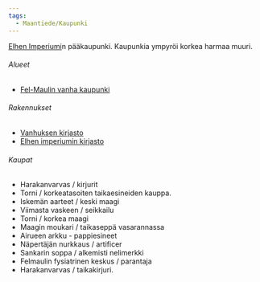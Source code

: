 ```yaml
---
tags:
  - Maantiede/Kaupunki
---
```

[Elhen Imperiumi](Elhen%20Imperiumi.md)n pääkaupunki. Kaupunkia ympyröi korkea harmaa muuri.
###### Alueet

- [Fel-Maulin vanha kaupunki](Fel-Maulin%20vanha%20kaupunki)
###### Rakennukset

- [Vanhuksen kirjasto](Vanhuksen%20kirjasto.md)
- [Elhen imperiumin kirjasto](Elhen%20imperiumin%20kirjasto)

###### Kaupat

- Harakanvarvas / kirjurit
- Torni / korkeatasoiten taikaesineiden kauppa.
- Iskemän aarteet / keski maagi
- Viimasta vaskeen / seikkailu
- Torni / korkea maagi
- Maagin moukari / taikaseppä vasarannassa
- Airueen arkku - pappiesineet
- Näpertäjän nurkkaus / artificer
- Sankarin soppa / alkemisti nelimerkki
- Felmaulin fysiatrinen keskus / parantaja
- Harakanvarvas / taikakirjuri.